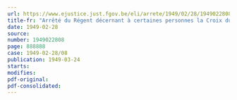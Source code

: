 ```yaml
---
url: https://www.ejustice.just.fgov.be/eli/arrete/1949/02/28/1949022808/justel
title-fr: "Arrêté du Régent décernant à certaines personnes la Croix du Prisonnier Politique 19401945"
date: 1949-02-28
source:
number: 1949022808
page: 888888
case: 1949-02-28/08
publication: 1949-03-24
starts:
modifies:
pdf-original:
pdf-consolidated:
---
```


